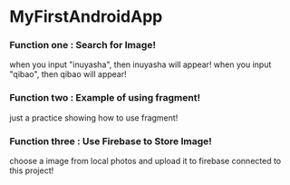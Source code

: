 MyFirstAndroidApp
==========

### Function one : Search for Image!


when you input "inuyasha", then inuyasha will appear!
when you input "qibao", then qibao will appear!

### Function two : Example of using fragment!


just a practice showing how to use fragment!

### Function three : Use Firebase to Store Image!

choose a image from local photos and upload it to firebase connected to this project!
